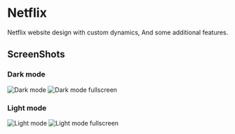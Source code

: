 # Netflix
Netflix website design with custom dynamics, And some additional features.

## ScreenShots
### Dark mode
![Dark mode](https://user-images.githubusercontent.com/90506587/133606809-c2d6011e-f578-4ea6-80cf-e55e3fc37ddf.png)
![Dark mode fullscreen](https://user-images.githubusercontent.com/90506587/133775904-965c70c3-6271-48c6-a9a1-570de869bf0f.png)

### Light mode
![Light mode](https://user-images.githubusercontent.com/90506587/133606852-85c32078-9a52-45fd-9e7f-255d6439bd47.png)
![Light mode fullscreen](https://user-images.githubusercontent.com/90506587/133776012-c0ffb95f-e051-458a-a9dd-769910d1511a.png)

